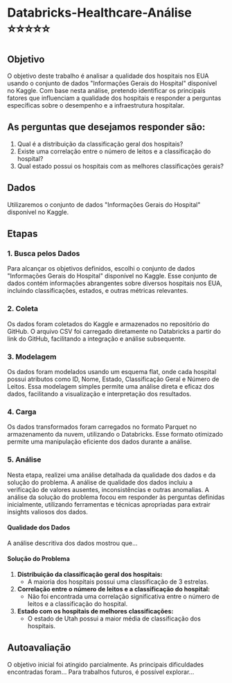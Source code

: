# Databricks-Healthcare-Análise :star::star::star::star::star:

## Objetivo
O objetivo deste trabalho é analisar a qualidade dos hospitais nos EUA usando o conjunto de dados "Informações Gerais do Hospital" disponível no Kaggle. Com base nesta análise, pretendo identificar os principais fatores que influenciam a qualidade dos hospitais e responder a perguntas específicas sobre o desempenho e a infraestrutura hospitalar.

## As perguntas que desejamos responder são:
1. Qual é a distribuição da classificação geral dos hospitais?
2. Existe uma correlação entre o número de leitos e a classificação do hospital?
3. Qual estado possui os hospitais com as melhores classificações gerais?

## Dados
Utilizaremos o conjunto de dados "Informações Gerais do Hospital" disponível no Kaggle.


## Etapas

### 1. Busca pelos Dados
Para alcançar os objetivos definidos, escolhi o conjunto de dados "Informações Gerais do Hospital" disponível no Kaggle. Esse conjunto de dados contém informações abrangentes sobre diversos hospitais nos EUA, incluindo classificações, estados, e outras métricas relevantes.

### 2. Coleta
Os dados foram coletados do Kaggle e armazenados no repositório do GitHub. O arquivo CSV foi carregado diretamente no Databricks a partir do link do GitHub, facilitando a integração e análise subsequente.

### 3. Modelagem
Os dados foram modelados usando um esquema flat, onde cada hospital possui atributos como ID, Nome, Estado, Classificação Geral e Número de Leitos. Essa modelagem simples permite uma análise direta e eficaz dos dados, facilitando a visualização e interpretação dos resultados.

### 4. Carga
Os dados transformados foram carregados no formato Parquet no armazenamento da nuvem, utilizando o Databricks. Esse formato otimizado permite uma manipulação eficiente dos dados durante a análise.

### 5. Análise
Nesta etapa, realizei uma análise detalhada da qualidade dos dados e da solução do problema. A análise de qualidade dos dados incluiu a verificação de valores ausentes, inconsistências e outras anomalias. A análise da solução do problema focou em responder às perguntas definidas inicialmente, utilizando ferramentas e técnicas apropriadas para extrair insights valiosos dos dados.

#### Qualidade dos Dados
A análise descritiva dos dados mostrou que...

#### Solução do Problema
1. **Distribuição da classificação geral dos hospitais:**
   - A maioria dos hospitais possui uma classificação de 3 estrelas.
2. **Correlação entre o número de leitos e a classificação do hospital:**
   - Não foi encontrada uma correlação significativa entre o número de leitos e a classificação do hospital.
3. **Estado com os hospitais de melhores classificações:**
   - O estado de Utah possui a maior média de classificação dos hospitais.

## Autoavaliação
O objetivo inicial foi atingido parcialmente. As principais dificuldades encontradas foram... 
Para trabalhos futuros, é possível explorar...







